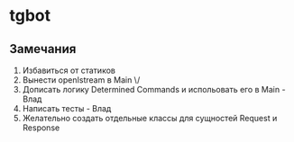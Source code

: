 # tgbot
## Замечания
1. Избавиться от статиков
2. Вынести openIstream в Main \\\/
3. Дописать логику Determined Commands и испольовать его в Main - Влад
4. Написать тесты - Влад
5. Желательно создать отдельные классы для сущностей Request и Response
